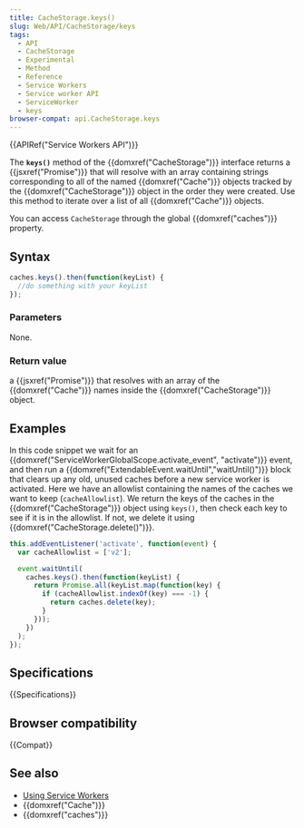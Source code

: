 ```yaml
---
title: CacheStorage.keys()
slug: Web/API/CacheStorage/keys
tags:
  - API
  - CacheStorage
  - Experimental
  - Method
  - Reference
  - Service Workers
  - Service worker API
  - ServiceWorker
  - keys
browser-compat: api.CacheStorage.keys
---
```

{{APIRef("Service Workers API")}}

The
**`keys()`** method of the
{{domxref("CacheStorage")}} interface returns a {{jsxref("Promise")}} that will
resolve with an array containing strings corresponding to all of the named
{{domxref("Cache")}} objects tracked by the {{domxref("CacheStorage")}} object in the
order they were created. Use this method to iterate over a list of all
{{domxref("Cache")}} objects.

You can access `CacheStorage` through the global
{{domxref("caches")}} property.

## Syntax

```js
caches.keys().then(function(keyList) {
  //do something with your keyList
});
```

### Parameters

None.

### Return value

a {{jsxref("Promise")}} that resolves with an array of the {{domxref("Cache")}} names
inside the {{domxref("CacheStorage")}} object.

## Examples

In this code snippet we wait for an {{domxref("ServiceWorkerGlobalScope.activate_event",
  "activate")}} event, and then run a
{{domxref("ExtendableEvent.waitUntil","waitUntil()")}} block that clears up any old,
unused caches before a new service worker is activated. Here we have an allowlist
containing the names of the caches we want to keep (`cacheAllowlist`). We
return the keys of the caches in the {{domxref("CacheStorage")}} object using
`keys()`, then check each key to see if it is in the allowlist. If not, we
delete it using {{domxref("CacheStorage.delete()")}}.

```js
this.addEventListener('activate', function(event) {
  var cacheAllowlist = ['v2'];

  event.waitUntil(
    caches.keys().then(function(keyList) {
      return Promise.all(keyList.map(function(key) {
        if (cacheAllowlist.indexOf(key) === -1) {
          return caches.delete(key);
        }
      }));
    })
  );
});
```

## Specifications

{{Specifications}}

## Browser compatibility

{{Compat}}

## See also

- [Using Service
  Workers](/en-US/docs/Web/API/Service_Worker_API/Using_Service_Workers)
- {{domxref("Cache")}}
- {{domxref("caches")}}
